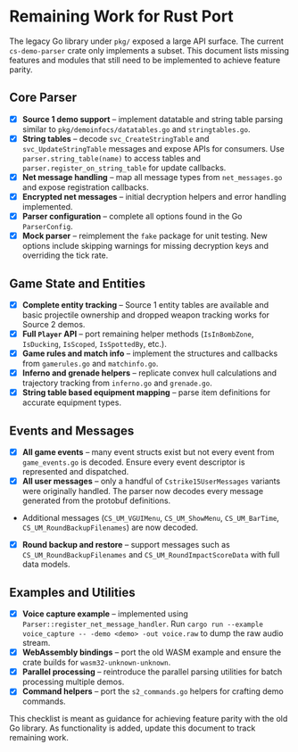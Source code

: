 # Remaining Work for Rust Port

The legacy Go library under `pkg/` exposed a large API surface. The current `cs-demo-parser` crate only implements a subset. This document lists missing features and modules that still need to be implemented to achieve feature parity.

## Core Parser
- [x] **Source 1 demo support** – implement datatable and string table parsing similar to `pkg/demoinfocs/datatables.go` and `stringtables.go`.
- [x] **String tables** – decode `svc_CreateStringTable` and `svc_UpdateStringTable` messages and expose APIs for consumers. Use `parser.string_table(name)` to access tables and `parser.register_on_string_table` for update callbacks.
- [x] **Net message handling** – map all message types from `net_messages.go` and expose registration callbacks.
- [x] **Encrypted net messages** – initial decryption helpers and error handling implemented.
- [x] **Parser configuration** – complete all options found in the Go `ParserConfig`.
- [x] **Mock parser** – reimplement the `fake` package for unit testing.
  New options include skipping warnings for missing decryption keys and overriding the tick rate.

## Game State and Entities
- [x] **Complete entity tracking** – Source 1 entity tables are available and basic projectile ownership and dropped weapon tracking works for Source 2 demos.
- [x] **Full `Player` API** – port remaining helper methods (`IsInBombZone`, `IsDucking`, `IsScoped`, `IsSpottedBy`, etc.).
- [x] **Game rules and match info** – implement the structures and callbacks from `gamerules.go` and `matchinfo.go`.
- [x] **Inferno and grenade helpers** – replicate convex hull calculations and trajectory tracking from `inferno.go` and `grenade.go`.
- [x] **String table based equipment mapping** – parse item definitions for accurate equipment types.

## Events and Messages
- [x] **All game events** – many event structs exist but not every event from `game_events.go` is decoded. Ensure every event descriptor is represented and dispatched.
- [x] **All user messages** – only a handful of `Cstrike15UserMessages` variants were originally handled. The parser now decodes every message generated from the protobuf definitions.
- Additional messages (`CS_UM_VGUIMenu`, `CS_UM_ShowMenu`, `CS_UM_BarTime`, `CS_UM_RoundBackupFilenames`) are now decoded.
- [x] **Round backup and restore** – support messages such as `CS_UM_RoundBackupFilenames` and `CS_UM_RoundImpactScoreData` with full data models.

## Examples and Utilities
- [x] **Voice capture example** – implemented using `Parser::register_net_message_handler`.
  Run `cargo run --example voice_capture -- -demo <demo> -out voice.raw` to dump the raw audio stream.
- [x] **WebAssembly bindings** – port the old WASM example and ensure the crate builds for `wasm32-unknown-unknown`.
- [x] **Parallel processing** – reintroduce the parallel parsing utilities for batch processing multiple demos.
- [x] **Command helpers** – port the `s2_commands.go` helpers for crafting demo commands.

This checklist is meant as guidance for achieving feature parity with the old Go library. As functionality is added, update this document to track remaining work.
